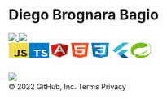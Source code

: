 # Diego Brognara Bagio 


<div>
  <a href="https://github.com/diegobagio">
  <img height="180em" src="https://github-readme-stats.vercel.app/api?username=diegobagio&theme=radical&include_all_commits=true&count_private=true&show_icons=true" >
  <img height="180em" src="https://github-readme-stats.vercel.app/api/top-langs/?username=diegobagio&theme=radical&layout=compact&langs_count=10" >
</div>
  
<div style="display: flex">
  <br>
  <img align="center" alt="JavaScriptLogo" height="30" width="40" src="https://raw.githubusercontent.com/devicons/devicon/master/icons/javascript/javascript-original.svg">
  <img align="center" alt="TypeScriptLogo" height="30" width="40" src="https://raw.githubusercontent.com/devicons/devicon/master/icons/typescript/typescript-original.svg">
  <img align="center" alt="AngularLogo" height="30" width="40" src="https://raw.githubusercontent.com/devicons/devicon/master/icons/angularjs/angularjs-original.svg">
  <img align="center" alt="HtmlLogo" height="30" width="40" src="https://raw.githubusercontent.com/devicons/devicon/master/icons/html5/html5-original.svg">
  <img align="center" alt="CssLogo" height="30" width="40" src="https://raw.githubusercontent.com/devicons/devicon/master/icons/css3/css3-original.svg">
  <img align="center" alt="GoLogo" height="30" width="40" src="https://raw.githubusercontent.com/devicons/devicon/master/icons/flutter/flutter-original.svg" >
  <img align="center" alt="SpringLogo" height="30" width="40" src="https://raw.githubusercontent.com/devicons/devicon/master/icons/spring/spring-original.svg" >
</div>
  
  ##
  
<div>
   <a href="https://www.linkedin.com/in/diego-brognara-bagio-9591801a6/" target="_blank">
     <img src="https://img.shields.io/badge/-LinkedIn-%230077B5?style=for-the-badge&logo=linkedin&logoColor=white" target="_blank">
   </a>
</div>
© 2022 GitHub, Inc.
Terms
Privacy
